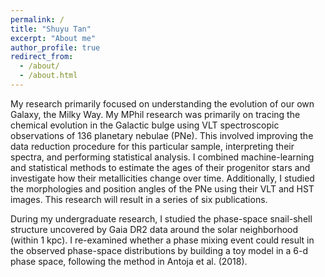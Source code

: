 ```yaml
---
permalink: /
title: "Shuyu Tan"
excerpt: "About me"
author_profile: true
redirect_from: 
  - /about/
  - /about.html
---
```

My research primarily focused on understanding the evolution of our own Galaxy, the Milky Way. My MPhil research was primarily on tracing the chemical evolution in the Galactic bulge using VLT spectroscopic observations of 136 planetary nebulae (PNe). This involved improving the data reduction procedure for this particular sample, interpreting their spectra, and performing statistical analysis. I combined machine-learning and statistical methods to estimate the ages of their progenitor stars and investigate how their metallicities change over time. Additionally, I studied the morphologies and position angles of the PNe using their VLT and HST images. This research will result in a series of six publications. 

During my undergraduate research, I studied the phase-space snail-shell structure uncovered by Gaia DR2 data around the solar neighborhood (within 1 kpc). I re-examined whether a phase mixing event could result in the observed phase-space distributions by building a toy model in a 6-d phase space, following the method in Antoja et al. (2018).
